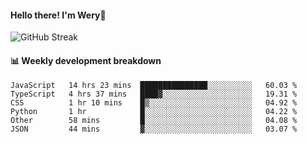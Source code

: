 #### Hello there! I'm Wery👋


![GitHub Streak](https://github-readme-streak-stats.herokuapp.com/?user=weryzebra-yue&theme=swift&hide_border=false&include_all_commits=true)



#### 📊 Weekly development breakdown
<!--START_SECTION:waka-->

```text
JavaScript   14 hrs 23 mins  ███████████████░░░░░░░░░░   60.03 %
TypeScript   4 hrs 37 mins   ████▓░░░░░░░░░░░░░░░░░░░░   19.31 %
CSS          1 hr 10 mins    █▒░░░░░░░░░░░░░░░░░░░░░░░   04.92 %
Python       1 hr            █░░░░░░░░░░░░░░░░░░░░░░░░   04.22 %
Other        58 mins         █░░░░░░░░░░░░░░░░░░░░░░░░   04.08 %
JSON         44 mins         ▓░░░░░░░░░░░░░░░░░░░░░░░░   03.07 %
```

<!--END_SECTION:waka-->
